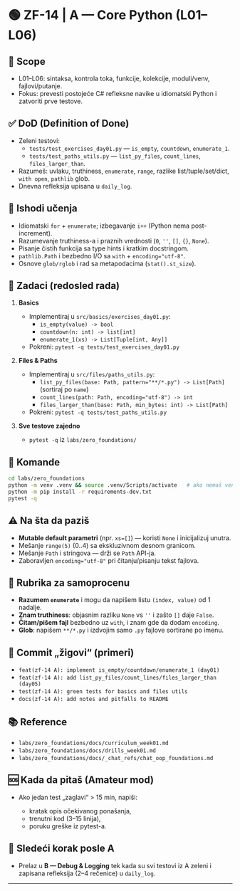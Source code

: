 # 🟢 ZF-14 | A — Core Python (L01–L06)

## 🎯 Scope

- L01–L06: sintaksa, kontrola toka, funkcije, kolekcije, moduli/venv, fajlovi/putanje.
- Fokus: prevesti postojeće C# refleksne navike u idiomatski Python i zatvoriti prve testove.

## ✅ DoD (Definition of Done)

- Zeleni testovi:
  - `tests/test_exercises_day01.py` — `is_empty`, `countdown`, `enumerate_1`.
  - `tests/test_paths_utils.py` — `list_py_files`, `count_lines`, `files_larger_than`.
- Razumeš: uvlaku, truthiness, `enumerate`, `range`, razlike list/tuple/set/dict, `with open`, `pathlib` glob.
- Dnevna refleksija upisana u `daily_log`.

## 🧩 Ishodi učenja

- Idiomatski `for` + `enumerate`; izbegavanje `i++` (Python nema post-increment).
- Razumevanje truthiness-a i praznih vrednosti (`0`, `''`, `[]`, `{}`, `None`).
- Pisanje čistih funkcija sa type hints i kratkim docstringom.
- `pathlib.Path` i bezbedno I/O sa `with` + `encoding="utf-8"`.
- Osnove `glob/rglob` i rad sa metapodacima (`stat().st_size`).

## 🔧 Zadaci (redosled rada)

1. **Basics**

   - Implementiraj u `src/basics/exercises_day01.py`:
     - `is_empty(value) -> bool`
     - `countdown(n: int) -> list[int]`
     - `enumerate_1(xs) -> List[Tuple[int, Any]]`
   - Pokreni: `pytest -q tests/test_exercises_day01.py`

2. **Files & Paths**

   - Implementiraj u `src/files/paths_utils.py`:
     - `list_py_files(base: Path, pattern="**/*.py") -> List[Path]` (sortiraj po `name`)
     - `count_lines(path: Path, encoding="utf-8") -> int`
     - `files_larger_than(base: Path, min_bytes: int) -> List[Path]`
   - Pokreni: `pytest -q tests/test_paths_utils.py`

3. **Sve testove zajedno**
   - `pytest -q` iz `labs/zero_foundations/`

## 🧪 Komande

```bash
cd labs/zero_foundations
python -m venv .venv && source .venv/Scripts/activate   # ako nemaš venv
python -m pip install -r requirements-dev.txt
pytest -q
```

## ⚠️ Na šta da paziš

- **Mutable default parametri** (npr. `xs=[]`) — koristi `None` i inicijalizuj unutra.
- Mešanje `range(5)` (0..4) sa ekskluzivnom desnom granicom.
- Mešanje `Path` i stringova — drži se `Path` API-ja.
- Zaboravljen `encoding="utf-8"` pri čitanju/pisanju tekst fajlova.

## 🧭 Rubrika za samoprocenu

- **Razumem `enumerate`** i mogu da napišem listu `(index, value)` od 1 nadalje.
- **Znam truthiness**: objasnim razliku `None` vs `''` i zašto `[]` daje `False`.
- **Čitam/pišem fajl** bezbedno uz `with`, i znam gde da dodam `encoding`.
- **Glob**: napišem `**/*.py` i izdvojim samo `.py` fajlove sortirane po imenu.

## 🧾 Commit „žigovi“ (primeri)

- `feat(zf-14 A): implement is_empty/countdown/enumerate_1 (day01)`
- `feat(zf-14 A): add list_py_files/count_lines/files_larger_than (day05)`
- `test(zf-14 A): green tests for basics and files utils`
- `docs(zf-14 A): add notes and pitfalls to README`

## 📚 Reference

- `labs/zero_foundations/docs/curriculum_week01.md`
- `labs/zero_foundations/docs/drills_week01.md`
- `labs/zero_foundations/docs/_chat_refs/chat_oop_foundations.md`

## 🆘 Kada da pitaš (Amateur mod)

- Ako jedan test „zaglavi“ > 15 min, napiši:

  - kratak opis očekivanog ponašanja,
  - trenutni kod (3–15 linija),
  - poruku greške iz pytest-a.

## 🎯 Sledeći korak posle A

- Prelaz u **B — Debug & Logging** tek kada su svi testovi iz A zeleni i zapisana refleksija (2–4 rečenice) u `daily_log`.

---

